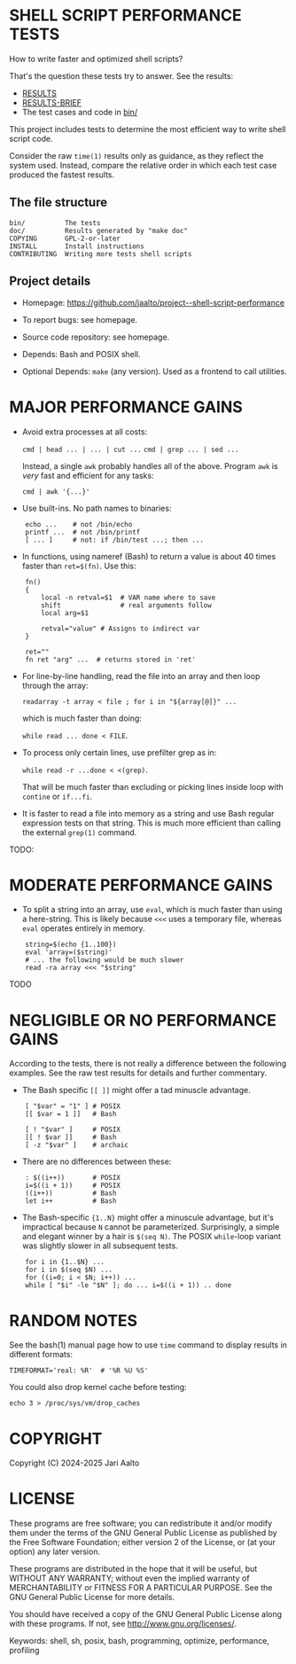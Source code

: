 # SHELL SCRIPT PERFORMANCE TESTS

How to write faster and optimized shell scripts?

That's the question these tests try to answer.
See the results:

- [RESULTS](./doc/RESULTS.txt)
- [RESULTS-BRIEF](./doc/RESULTS-BRIEF.txt)
- The test cases and code in [bin/](./bin/)

This project includes tests to determine the
most efficient way to write shell script code.

Consider the raw `time(1)` results only as
guidance, as they reflect the system used.
Instead, compare the relative order in which
each test case produced the fastest results.

## The file structure

```
bin/          The tests
doc/          Results generated by "make doc"
COPYING       GPL-2-or-later
INSTALL       Install instructions
CONTRIBUTING  Writing more tests shell scripts
```

## Project details

- Homepage:
  https://github.com/jaalto/project--shell-script-performance

- To report bugs:
  see homepage.

- Source code repository:
  see homepage.

- Depends:
  Bash and POSIX shell.

- Optional Depends:
  `make` (any version). Used as
  a frontend to call utilities.

# MAJOR PERFORMANCE GAINS

- Avoid extra processes at all costs:

  `cmd | head ... | ... | cut ...`
  `cmd | grep ... | sed ...`

  Instead, a single `awk` probably handles
  all of the above. Program `awk` is *very*
  fast and efficient for any tasks:

  `cmd | awk '{...}'`

- Use built-ins. No path names to binaries:

```
    echo ...    # not /bin/echo
    printf ...  # not /bin/printf
    [ ... ]     # not: if /bin/test ...; then ...
```

- In functions, using nameref (Bash) to return a
  value is about 40 times faster than `ret=$(fn)`.
  Use this:

```
    fn()
    {
        local -n retval=$1  # VAR name where to save
        shift               # real arguments follow
        local arg=$1

        retval="value" # Assigns to indirect var
    }

    ret=""
    fn ret "arg" ...  # returns stored in 'ret'
```

- For line-by-line handling, read the file
  into an array and then loop through the array:

  `readarray -t array < file ; for i in "${array[@]}" ...`

  which is much faster than doing:

  `while read ... done < FILE`.

- To process only certain lines,
  use prefilter grep as in:

  `while read -r ...done < <(grep)`.

  That will be much faster than excluding or
  picking lines inside loop with `contine` or
  `if...fi`.

- It is faster to read a file into memory as a
  string and use Bash regular expression tests
  on that string. This is much more efficient
  than calling the external `grep(1)` command.

TODO:

# MODERATE PERFORMANCE GAINS

- To split a string into an array, use `eval`,
  which is much faster than using a here-string.
  This is likely because `<<<` uses a temporary
  file, whereas `eval` operates entirely in
  memory.

```
    string=$(echo {1..100})
    eval 'array=($string)'
    # ... the following would be much slower
    read -ra array <<< "$string"
```

TODO

# NEGLIGIBLE OR NO PERFORMANCE GAINS

According to the tests, there is not really a
difference between the following examples. See
the raw test results for details and further
commentary.

- The Bash specific `[[ ]]` might offer
  a tad minuscle advantage.

```
    [ "$var" = "1" ] # POSIX
    [[ $var = 1 ]]   # Bash

    [ ! "$var" ]     # POSIX
    [[ ! $var ]]     # Bash
    [ -z "$var" ]    # archaic
```

- There are no differences between these:

```
    : $((i++))       # POSIX
    i=$((i + 1))     # POSIX
    ((i++))          # Bash
    let i++          # Bash
```

- The Bash-specific `{1..N}` might offer a
  minuscule advantage, but it's impractical
  because `N` cannot be parameterized.
  Surprisingly, a simple and elegant winner by a
  hair is `$(seq N)`. The POSIX `while`-loop
  variant was slightly slower in all subsequent
  tests.

```
    for i in {1..$N} ...
    for i in $(seq $N) ...
    for ((i=0; i < $N; i++)) ...
    while [ "$i" -le "$N" ]; do ... i=$((i + 1)) .. done
```

# RANDOM NOTES

See the bash(1) manual page how to use `time`
command to display results in different formats:

```
TIMEFORMAT='real: %R'  # '%R %U %S'
```

You could also drop kernel cache before testing:

```
echo 3 > /proc/sys/vm/drop_caches
```

# COPYRIGHT

Copyright (C) 2024-2025 Jari Aalto

# LICENSE

These programs are free software; you can redistribute it and/or modify
them under the terms of the GNU General Public License as published by
the Free Software Foundation; either version 2 of the License, or
(at your option) any later version.

These programs are distributed in the hope that it will be useful,
but WITHOUT ANY WARRANTY; without even the implied warranty of
MERCHANTABILITY or FITNESS FOR A PARTICULAR PURPOSE. See the
GNU General Public License for more details.

You should have received a copy of the GNU General Public License
along with these programs. If not, see <http://www.gnu.org/licenses/>.

Keywords: shell, sh, posix, bash, programming,
optimize, performance, profiling
